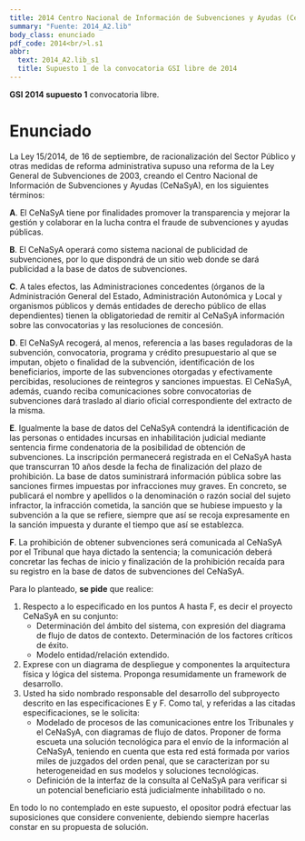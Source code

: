 ```yaml
---
title: 2014 Centro Nacional de Información de Subvenciones y Ayudas (CeNaSyA)
summary: "Fuente: 2014_A2.lib"
body_class: enunciado
pdf_code: 2014<br/>l.s1
abbr:
  text: 2014_A2.lib_s1
  title: Supuesto 1 de la convocatoria GSI libre de 2014
---
```


**GSI 2014 supuesto 1** convocatoria libre.

# Enunciado

La Ley 15/2014, de 16 de septiembre, de racionalización del Sector Público y otras
medidas de reforma administrativa supuso una reforma de la Ley General de
Subvenciones de 2003, creando el Centro Nacional de Información de Subvenciones y
Ayudas (CeNaSyA), en los siguientes términos:


**A**. El CeNaSyA tiene por finalidades promover la transparencia y mejorar la gestión
y colaborar en la lucha contra el fraude de subvenciones y ayudas públicas.

**B**. El CeNaSyA operará como sistema nacional de publicidad de subvenciones, por
lo que dispondrá de un sitio web donde se dará publicidad a la base de datos de
subvenciones.

**C**. A tales efectos, las Administraciones concedentes (órganos de la Administración
General del Estado, Administración Autonómica y Local y organismos públicos y
demás entidades de derecho público de ellas dependientes) tienen la
obligatoriedad de remitir al CeNaSyA información sobre las convocatorias y las
resoluciones de concesión.

**D**. El CeNaSyA recogerá, al menos, referencia a las bases reguladoras de la
subvención, convocatoria, programa y crédito presupuestario al que se imputan,
objeto o finalidad de la subvención, identificación de los beneficiarios, importe de
las subvenciones otorgadas y efectivamente percibidas, resoluciones de
reintegros y sanciones impuestas. El CeNaSyA, además, cuando reciba
comunicaciones sobre convocatorias de subvenciones dará traslado al diario
oficial correspondiente del extracto de la misma.

**E**. Igualmente la base de datos del CeNaSyA contendrá la identificación de las
personas o entidades incursas en inhabilitación judicial mediante sentencia firme
condenatoria de la posibilidad de obtención de subvenciones. La inscripción
permanecerá registrada en el CeNaSyA hasta que transcurran 10 años desde la
fecha de finalización del plazo de prohibición. La base de datos suministrará
información pública sobre las sanciones firmes impuestas por infracciones muy
graves. En concreto, se publicará el nombre y apellidos o la denominación o
razón social del sujeto infractor, la infracción cometida, la sanción que se
hubiese impuesto y la subvención a la que se refiere, siempre que así se recoja
expresamente en la sanción impuesta y durante el tiempo que así se establezca.

**F**. La prohibición de obtener subvenciones será comunicada al CeNaSyA por el
Tribunal que haya dictado la sentencia; la comunicación deberá concretar las
fechas de inicio y finalización de la prohibición recaída para su registro en la
base de datos de subvenciones del CeNaSyA.

Para lo planteado, **se pide** que realice:

1. Respecto a lo especificado en los puntos A hasta F, es decir el proyecto
CeNaSyA en su conjunto:
    * Determinación del ámbito del sistema, con expresión del diagrama de flujo de
datos de contexto. Determinación de los factores críticos de éxito.
    * Modelo entidad/relación extendido.
2. Exprese con un diagrama de despliegue y componentes la arquitectura física
y lógica del sistema. Proponga resumidamente un framework de desarrollo.
3. Usted ha sido nombrado responsable del desarrollo del subproyecto descrito
en las especificaciones E y F. Como tal, y referidas a las citadas
especificaciones, se le solicita:
    * Modelado de procesos de las comunicaciones entre los Tribunales y el
CeNaSyA, con diagramas de flujo de datos. Proponer de forma escueta una
solución tecnológica para el envío de la información al CeNaSyA, teniendo en
cuenta que esta red está formada por varios miles de juzgados del orden penal,
que se caracterizan por su heterogeneidad en sus modelos y soluciones
tecnológicas.
    * Definición de la interfaz de la consulta al CeNaSyA para verificar si un potencial
beneficiario está judicialmente inhabilitado o no.

En todo lo no contemplado en este supuesto, el opositor podrá efectuar las
suposiciones que considere conveniente, debiendo siempre hacerlas constar en su
propuesta de solución.
